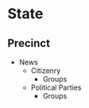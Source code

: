 # State
## Precinct
- News
    - Citizenry
        - Groups
    - Political Parties 
        -  Groups
